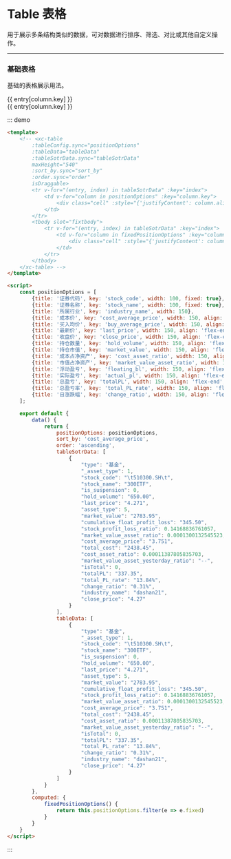<script>
const positionOptions = [
    {title: '证券代码', key: 'stock_code', width: 100, fixed: true},
    {title: '证券名称', key: 'stock_name', width: 100, fixed: true},
    {title: '所属行业', key: 'industry_name', width: 150},
    {title: '成本价', key: 'cost_average_price', width: 150, align: 'flex-end', sort: true},
    {title: '买入均价', key: 'buy_average_price', width: 150, align: 'flex-end', tips: '买入均价买入均价买入均价'},
    {title: '最新价', key: 'last_price', width: 150, align: 'flex-end', sort: true},
    {title: '收盘价', key: 'close_price', width: 150, align: 'flex-end'},
    {title: '持仓数量', key: 'hold_volume', width: 150, align: 'flex-end'},
    {title: '持仓市值', key: 'market_value', width: 150, align: 'flex-end'},
    {title: '成本占净资产', key: 'cost_asset_ratio', width: 150, align: 'flex-end', sort: true},
    {title: '市值占净资产', key: 'market_value_asset_ratio', width: 150, align: 'flex-end', sort: true},
    {title: '浮动盈亏', key: 'floating_bl', width: 150, align: 'flex-end'},
    {title: '实际盈亏', key: 'actual_pl', width: 150, align: 'flex-end'},
    {title: '总盈亏', key: 'totalPL', width: 150, align: 'flex-end', sort: true},
    {title: '总盈亏率', key: 'total_PL_rate', width: 150, align: 'flex-end', sort: true},
    {title: '日涨跌幅', key: 'change_ratio', width: 150, align: 'flex-end', sort: true},
];

    export default {
        data() {
            return {
                positionOptions: positionOptions,
                sort_by: 'cost_average_price',
                order: 'ascending',
                tableSotrData: [
                    {
                        "type": "基金",
                        "_asset_type": 1,
                        "stock_code": "\t510300.SH\t",
                        "stock_name": "300ETF",
                        "is_suspension": 0,
                        "hold_volume": "650.00",
                        "last_price": "4.271",
                        "asset_type": 5,
                        "market_value": "2783.95",
                        "cumulative_float_profit_loss": "345.50",
                        "stock_profit_loss_ratio": 0.14168836761057,
                        "market_value_asset_ratio": 0.0001300132545523,
                        "cost_average_price": "3.751",
                        "total_cost": "2438.45",
                        "cost_asset_ratio": 0.00011387805835703,
                        "market_value_asset_yesterday_ratio": "--",
                        "isTotal": 0,
                        "totalPL": "337.35",
                        "total_PL_rate": "13.84%",
                        "change_ratio": "0.31%",
                        "industry_name": "dashan21",
                        "close_price": "4.27"
                    },
                    {
                        "type": "基金",
                        "_asset_type": 1,
                        "stock_code": "\t510500.SH\t",
                        "stock_name": "500ETF",
                        "is_suspension": 0,
                        "hold_volume": "50.00",
                        "last_price": "6.501",
                        "asset_type": 6,
                        "market_value": "330.15",
                        "cumulative_float_profit_loss": "-56.30",
                        "stock_profit_loss_ratio": -0.14568508215811,
                        "market_value_asset_ratio": 0.000015418335814379,
                        "cost_average_price": "7.729",
                        "total_cost": "386.45",
                        "cost_asset_ratio": 0.000018047602227675,
                        "market_value_asset_yesterday_ratio": "--",
                        "isTotal": 0,
                        "totalPL": "-61.45",
                        "total_PL_rate": "-15.90%",
                        "change_ratio": "-2.12%",
                        "industry_name": "商业物业经营",
                        "close_price": "6.50"
                    },
                    {
                        "type": "基金合计",
                        "stock_code": "基金合计",
                        "stock_name": "--",
                        "is_suspension": "--",
                        "hold_volume": 700,
                        "last_price": "--",
                        "asset_type": "--",
                        "market_value": "3114.10",
                        "cumulative_float_profit_loss": "--",
                        "stock_profit_loss_ratio": "--",
                        "market_value_asset_ratio": 0.00014543159036668,
                        "cost_average_price": "--",
                        "total_cost": "2824.90",
                        "cost_asset_ratio": 0.0001319256605847,
                        "market_value_asset_yesterday_ratio": "--",
                        "isTotal": 1,
                        "totalPL": "--",
                        "total_PL_rate": "--",
                        "change_ratio": "--",
                        "industry_name": "--",
                        "close_price": "--",
                        "buy_average_price": "--",
                        "buy_volume": "--",
                        "floating_bl": "--",
                        "actual_pl": "--"
                    },
                    {
                        "type": "期权",
                        "_asset_type": 5,
                        "stock_code": "\t510050.SH\t",
                        "stock_name": "50ETF",
                        "is_suspension": 0,
                        "hold_volume": "50.00",
                        "last_price": "3.113",
                        "asset_type": 5,
                        "market_value": "152.10",
                        "cumulative_float_profit_loss": "32.39",
                        "stock_profit_loss_ratio": 0.27057054548492,
                        "market_value_asset_ratio": 0.0000071032224060793,
                        "cost_average_price": "2.394",
                        "total_cost": "119.71",
                        "cost_asset_ratio": 0.0000055905769508991,
                        "market_value_asset_yesterday_ratio": "--",
                        "isTotal": 0,
                        "totalPL": "35.80",
                        "total_PL_rate": "29.91%",
                        "change_ratio": "1.24%",
                        "industry_name": "--",
                        "close_price": "3.11"
                    },
                    {
                        "type": "期权合计",
                        "stock_code": "期权合计",
                        "stock_name": "--",
                        "is_suspension": "--",
                        "hold_volume": 50,
                        "last_price": "--",
                        "asset_type": "--",
                        "market_value": "152.10",
                        "cumulative_float_profit_loss": "--",
                        "stock_profit_loss_ratio": "--",
                        "market_value_asset_ratio": 0.0000071032224060793,
                        "cost_average_price": "--",
                        "total_cost": "119.71",
                        "cost_asset_ratio": 0.0000055905769508991,
                        "market_value_asset_yesterday_ratio": "--",
                        "isTotal": 1,
                        "totalPL": "--",
                        "total_PL_rate": "--",
                        "change_ratio": "--",
                        "industry_name": "--",
                        "close_price": "--",
                        "buy_average_price": "--",
                        "buy_volume": "--",
                        "floating_bl": "--",
                        "actual_pl": "--"
                    },
                    {
                        "type": "股票",
                        "_asset_type": 0,
                        "stock_code": "\t000001.SZ\t",
                        "stock_name": "平安银行",
                        "is_suspension": 0,
                        "hold_volume": "5200.00",
                        "last_price": "14.05",
                        "asset_type": 6,
                        "market_value": "73892.00",
                        "cumulative_float_profit_loss": "8933.00",
                        "stock_profit_loss_ratio": 0.13751751104543,
                        "market_value_asset_ratio": 0.003450830440697,
                        "cost_average_price": "12.492",
                        "total_cost": "64959.00",
                        "cost_asset_ratio": 0.0030336503897206,
                        "market_value_asset_yesterday_ratio": "--",
                        "isTotal": 0,
                        "totalPL": "8,101.60",
                        "total_PL_rate": "12.47%",
                        "change_ratio": "2.93%",
                        "industry_name": "采掘服务",
                        "close_price": "14.05",
                        "buy_average_price": 0,
                        "buy_volume": 0,
                        "actual_pl": 0,
                        "floating_bl": 73060
                    },
                    {
                        "type": "股票",
                        "_asset_type": 0,
                        "stock_code": "\t000002.SZ\t",
                        "stock_name": "万 科Ａ",
                        "is_suspension": 0,
                        "hold_volume": "8900.00",
                        "last_price": "37.56",
                        "asset_type": 6,
                        "market_value": "344163.00",
                        "cumulative_float_profit_loss": "286154.78",
                        "stock_profit_loss_ratio": 4.9330039777121,
                        "market_value_asset_ratio": 0.016072756955578,
                        "cost_average_price": "6.518",
                        "total_cost": "58008.22",
                        "cost_asset_ratio": 0.0027090419989532,
                        "market_value_asset_yesterday_ratio": "--",
                        "isTotal": 0,
                        "totalPL": "276,273.80",
                        "total_PL_rate": "476.25%",
                        "change_ratio": "3.30%",
                        "industry_name": "商业物业经营",
                        "close_price": "37.56",
                        "buy_average_price": 0,
                        "buy_volume": 0,
                        "actual_pl": 0,
                        "floating_bl": 334284
                    },
                    {
                        "type": "股票",
                        "_asset_type": 0,
                        "stock_code": "\t000006.SZ\t",
                        "stock_name": "深振业Ａ",
                        "is_suspension": 1,
                        "hold_volume": "3300.00",
                        "last_price": "9.85",
                        "asset_type": 6,
                        "market_value": "32505.00",
                        "cumulative_float_profit_loss": "-6666.00",
                        "stock_profit_loss_ratio": -0.17017691659646,
                        "market_value_asset_ratio": 0.0015180160704116,
                        "cost_average_price": "11.870",
                        "total_cost": "39171.00",
                        "cost_asset_ratio": 0.001829324949826,
                        "market_value_asset_yesterday_ratio": "--",
                        "isTotal": 0,
                        "totalPL": "-6,666.00",
                        "total_PL_rate": "-17.02%",
                        "change_ratio": "0.00%",
                        "industry_name": "--",
                        "close_price": "9.85",
                        "buy_average_price": 0,
                        "buy_volume": 0,
                        "actual_pl": 0,
                        "floating_bl": 32505
                    },
                    {
                        "type": "股票",
                        "_asset_type": 0,
                        "stock_code": "\t000010.SZ\t",
                        "stock_name": "美丽生态",
                        "is_suspension": 0,
                        "hold_volume": "100.00",
                        "last_price": "4.76",
                        "asset_type": 5,
                        "market_value": "529.00",
                        "cumulative_float_profit_loss": "-341.00",
                        "stock_profit_loss_ratio": -0.39195402298851,
                        "market_value_asset_ratio": 0.000024704830064536,
                        "cost_average_price": "8.700",
                        "total_cost": "870.00",
                        "cost_asset_ratio": 0.00004062987175075,
                        "market_value_asset_yesterday_ratio": "--",
                        "isTotal": 0,
                        "totalPL": "-394.00",
                        "total_PL_rate": "-45.29%",
                        "change_ratio": "-7.21%",
                        "industry_name": "--",
                        "close_price": "4.76",
                        "buy_average_price": 0,
                        "buy_volume": 0,
                        "actual_pl": 0,
                        "floating_bl": 476
                    },
                    {
                        "type": "股票",
                        "_asset_type": 0,
                        "stock_code": "\t000021.SZ\t",
                        "stock_name": "深科技",
                        "is_suspension": 0,
                        "hold_volume": "2121",
                        "last_price": "8.93",
                        "asset_type": 6,
                        "market_value": "18940.53",
                        "cumulative_float_profit_loss": "-4479700.47",
                        "stock_profit_loss_ratio": -0.99578972182933,
                        "market_value_asset_ratio": 0.00088454172964509,
                        "cost_average_price": "2121.000",
                        "total_cost": "4498641.00",
                        "cost_asset_ratio": 0.21009104239387,
                        "market_value_asset_yesterday_ratio": "--",
                        "isTotal": 0,
                        "totalPL": "-4,479,700.47",
                        "total_PL_rate": "-99.58%",
                        "change_ratio": "-3.88%",
                        "industry_name": "--",
                        "close_price": "8.93",
                        "buy_average_price": 0,
                        "buy_volume": 0,
                        "actual_pl": 0,
                        "floating_bl": 18940.53
                    },
                    {
                        "type": "股票",
                        "_asset_type": 0,
                        "stock_code": "\t600000.SH\t",
                        "stock_name": "浦发银行",
                        "is_suspension": 0,
                        "hold_volume": "2650.00",
                        "last_price": "13.17",
                        "asset_type": 6,
                        "market_value": "33973.00",
                        "cumulative_float_profit_loss": "-11095.00",
                        "stock_profit_loss_ratio": -0.24618354486554,
                        "market_value_asset_ratio": 0.0015865731413658,
                        "cost_average_price": "17.007",
                        "total_cost": "45068.00",
                        "cost_asset_ratio": 0.0021047207586929,
                        "market_value_asset_yesterday_ratio": "--",
                        "isTotal": 0,
                        "totalPL": "-10,168.05",
                        "total_PL_rate": "-22.56%",
                        "change_ratio": "0.46%",
                        "industry_name": "--",
                        "close_price": "13.17",
                        "buy_average_price": 0,
                        "buy_volume": 0,
                        "actual_pl": 0,
                        "floating_bl": 34900.5
                    },
                    {
                        "type": "股票",
                        "_asset_type": 0,
                        "stock_code": "\t600006.SH\t",
                        "stock_name": "东风汽车",
                        "is_suspension": 0,
                        "hold_volume": "6000.00",
                        "last_price": "5.57",
                        "asset_type": 6,
                        "market_value": "34500.00",
                        "cumulative_float_profit_loss": "-13360.00",
                        "stock_profit_loss_ratio": -0.27914751358128,
                        "market_value_asset_ratio": 0.0016111845694263,
                        "cost_average_price": "7.977",
                        "total_cost": "47860.00",
                        "cost_asset_ratio": 0.0022351099563114,
                        "market_value_asset_yesterday_ratio": "--",
                        "isTotal": 0,
                        "totalPL": "-14,442.00",
                        "total_PL_rate": "-30.17%",
                        "change_ratio": "-1.07%",
                        "industry_name": "--",
                        "close_price": "5.57",
                        "buy_average_price": 0,
                        "buy_volume": 0,
                        "actual_pl": 0,
                        "floating_bl": 33420
                    },
                    {
                        "type": "股票",
                        "_asset_type": 0,
                        "stock_code": "\t600010.SH\t",
                        "stock_name": "包钢股份",
                        "is_suspension": 0,
                        "hold_volume": "50.00",
                        "last_price": "2.48",
                        "asset_type": 5,
                        "market_value": "122.50",
                        "cumulative_float_profit_loss": "-17.00",
                        "stock_profit_loss_ratio": -0.12186379928315,
                        "market_value_asset_ratio": 0.0000057208727465136,
                        "cost_average_price": "2.790",
                        "total_cost": "139.50",
                        "cost_asset_ratio": 0.0000065147897807237,
                        "market_value_asset_yesterday_ratio": "--",
                        "isTotal": 0,
                        "totalPL": "-15.50",
                        "total_PL_rate": "-11.11%",
                        "change_ratio": "-1.59%",
                        "industry_name": "--",
                        "close_price": "2.48",
                        "buy_average_price": 0,
                        "buy_volume": 0,
                        "actual_pl": 0,
                        "floating_bl": 124
                    },
                    {
                        "type": "股票",
                        "_asset_type": 0,
                        "stock_code": "\t600016.SH\t",
                        "stock_name": "民生银行",
                        "is_suspension": 0,
                        "hold_volume": "4300.00",
                        "last_price": "9.06",
                        "asset_type": 6,
                        "market_value": "38012.00",
                        "cumulative_float_profit_loss": "-347.50",
                        "stock_profit_loss_ratio": -0.0090590336161837,
                        "market_value_asset_ratio": 0.0017751984884937,
                        "cost_average_price": "8.921",
                        "total_cost": "38359.50",
                        "cost_asset_ratio": 0.001791427086693,
                        "market_value_asset_yesterday_ratio": "--",
                        "isTotal": 0,
                        "totalPL": "597.70",
                        "total_PL_rate": "1.56%",
                        "change_ratio": "0.55%",
                        "industry_name": "银行Ⅱ",
                        "close_price": "9.06",
                        "buy_average_price": 0,
                        "buy_volume": 0,
                        "actual_pl": 0,
                        "floating_bl": 38958
                    },
                    {
                        "type": "股票",
                        "_asset_type": 0,
                        "stock_code": "\t600020.SH\t",
                        "stock_name": "中原高速",
                        "is_suspension": 0,
                        "hold_volume": "450.00",
                        "last_price": "5.11",
                        "asset_type": 6,
                        "market_value": "2232.00",
                        "cumulative_float_profit_loss": "-24.00",
                        "stock_profit_loss_ratio": -0.01063829787234,
                        "market_value_asset_ratio": 0.00010423663649158,
                        "cost_average_price": "5.013",
                        "total_cost": "2256.00",
                        "cost_asset_ratio": 0.00010535746053988,
                        "market_value_asset_yesterday_ratio": "--",
                        "isTotal": 0,
                        "totalPL": "43.65",
                        "total_PL_rate": "1.93%",
                        "change_ratio": "-1.16%",
                        "industry_name": "--",
                        "close_price": "5.11",
                        "buy_average_price": 0,
                        "buy_volume": 0,
                        "actual_pl": 0,
                        "floating_bl": 2299.5
                    },
                    {
                        "type": "股票",
                        "_asset_type": 0,
                        "stock_code": "\t600030.SH\t",
                        "stock_name": "中信证券",
                        "is_suspension": 0,
                        "hold_volume": "4000.00",
                        "last_price": "21.29",
                        "asset_type": 6,
                        "market_value": "77840.00",
                        "cumulative_float_profit_loss": "77840.00",
                        "stock_profit_loss_ratio": 0,
                        "market_value_asset_ratio": 0.0036352059966418,
                        "cost_average_price": "0.000",
                        "total_cost": "0.00",
                        "cost_asset_ratio": 0,
                        "market_value_asset_yesterday_ratio": "--",
                        "isTotal": 0,
                        "totalPL": "--",
                        "total_PL_rate": "--",
                        "change_ratio": "-1.57%",
                        "industry_name": "证券Ⅱ",
                        "close_price": "--",
                        "buy_average_price": 0,
                        "buy_volume": 0,
                        "actual_pl": 0,
                        "floating_bl": 0
                    },
                    {
                        "type": "股票",
                        "_asset_type": 0,
                        "stock_code": "\t600110.SH\t",
                        "stock_name": "诺德股份",
                        "is_suspension": 0,
                        "hold_volume": "50000.00",
                        "last_price": "8.32",
                        "asset_type": 6,
                        "market_value": "443000.00",
                        "cumulative_float_profit_loss": "10500.00",
                        "stock_profit_loss_ratio": 0.024277456647399,
                        "market_value_asset_ratio": 0.020688543891474,
                        "cost_average_price": "8.650",
                        "total_cost": "432500.00",
                        "cost_asset_ratio": 0.020198183370344,
                        "market_value_asset_yesterday_ratio": "--",
                        "isTotal": 0,
                        "totalPL": "-16,500.00",
                        "total_PL_rate": "-3.82%",
                        "change_ratio": "-2.23%",
                        "industry_name": "--",
                        "close_price": "8.32",
                        "buy_average_price": 0,
                        "buy_volume": 0,
                        "actual_pl": 0,
                        "floating_bl": 416000
                    },
                    {
                        "type": "股票",
                        "_asset_type": 0,
                        "stock_code": "\t600177.SH\t",
                        "stock_name": "雅戈尔",
                        "is_suspension": 0,
                        "hold_volume": "250.00",
                        "last_price": "9.11",
                        "asset_type": 6,
                        "market_value": "2402.50",
                        "cumulative_float_profit_loss": "2402.50",
                        "stock_profit_loss_ratio": 0,
                        "market_value_asset_ratio": 0.00011219915733469,
                        "cost_average_price": "0.000",
                        "total_cost": "0.00",
                        "cost_asset_ratio": 0,
                        "market_value_asset_yesterday_ratio": "--",
                        "isTotal": 0,
                        "totalPL": "--",
                        "total_PL_rate": "--",
                        "change_ratio": "-7.51%",
                        "industry_name": "--",
                        "close_price": "--",
                        "buy_average_price": 0,
                        "buy_volume": 0,
                        "actual_pl": 0,
                        "floating_bl": 0
                    },
                    {
                        "type": "股票",
                        "_asset_type": 0,
                        "stock_code": "\t600300.SH\t",
                        "stock_name": "维维股份",
                        "is_suspension": 0,
                        "hold_volume": "300.00",
                        "last_price": "4.48",
                        "asset_type": 5,
                        "market_value": "1434.00",
                        "cumulative_float_profit_loss": "-13.00",
                        "stock_profit_loss_ratio": -0.0089841050449205,
                        "market_value_asset_ratio": 0.000066969236885718,
                        "cost_average_price": "4.823",
                        "total_cost": "1447.00",
                        "cost_asset_ratio": 0.000067576349911879,
                        "market_value_asset_yesterday_ratio": "--",
                        "isTotal": 0,
                        "totalPL": "-102.90",
                        "total_PL_rate": "-7.11%",
                        "change_ratio": "-2.82%",
                        "industry_name": "--",
                        "close_price": "4.48",
                        "buy_average_price": 0,
                        "buy_volume": 0,
                        "actual_pl": 0,
                        "floating_bl": 1344
                    },
                    {
                        "type": "股票",
                        "_asset_type": 0,
                        "stock_code": "\t600837.SH\t",
                        "stock_name": "海通证券",
                        "is_suspension": 0,
                        "hold_volume": "5000.00",
                        "last_price": "13.84",
                        "asset_type": 6,
                        "market_value": "65250.00",
                        "cumulative_float_profit_loss": "65250.00",
                        "stock_profit_loss_ratio": 0,
                        "market_value_asset_ratio": 0.0030472403813062,
                        "cost_average_price": "0.000",
                        "total_cost": "0.00",
                        "cost_asset_ratio": 0,
                        "market_value_asset_yesterday_ratio": "--",
                        "isTotal": 0,
                        "totalPL": "--",
                        "total_PL_rate": "--",
                        "change_ratio": "-0.86%",
                        "industry_name": "--",
                        "close_price": "--",
                        "buy_average_price": 0,
                        "buy_volume": 0,
                        "actual_pl": 0,
                        "floating_bl": 0
                    },
                    {
                        "type": "股票",
                        "_asset_type": 0,
                        "stock_code": "\t601318.SH\t",
                        "stock_name": "中国平安",
                        "is_suspension": 0,
                        "hold_volume": "1750.00",
                        "last_price": "75.08",
                        "asset_type": 6,
                        "market_value": "136080.00",
                        "cumulative_float_profit_loss": "76300.00",
                        "stock_profit_loss_ratio": 1.2763466042155,
                        "market_value_asset_ratio": 0.0063550723538414,
                        "cost_average_price": "34.160",
                        "total_cost": "59780.00",
                        "cost_asset_ratio": 0.0027917859002986,
                        "market_value_asset_yesterday_ratio": "--",
                        "isTotal": 0,
                        "totalPL": "71,610.00",
                        "total_PL_rate": "119.79%",
                        "change_ratio": "2.32%",
                        "industry_name": "--",
                        "close_price": "75.08",
                        "buy_average_price": 0,
                        "buy_volume": 0,
                        "actual_pl": 0,
                        "floating_bl": 131390
                    },
                    {
                        "type": "股票",
                        "_asset_type": 0,
                        "stock_code": "\t601899.SH\t",
                        "stock_name": "紫金矿业",
                        "is_suspension": 0,
                        "hold_volume": "6050.00",
                        "last_price": "5.13",
                        "asset_type": 6,
                        "market_value": "28072.00",
                        "cumulative_float_profit_loss": "27929.50",
                        "stock_profit_loss_ratio": 195.99649122807,
                        "market_value_asset_ratio": 0.0013109905284909,
                        "cost_average_price": "0.024",
                        "total_cost": "142.50",
                        "cost_asset_ratio": 0.0000066548927867607,
                        "market_value_asset_yesterday_ratio": "--",
                        "isTotal": 0,
                        "totalPL": "30,891.30",
                        "total_PL_rate": "21，275.00%",
                        "change_ratio": "3.85%",
                        "industry_name": "--",
                        "close_price": "5.13",
                        "buy_average_price": 0,
                        "buy_volume": 0,
                        "actual_pl": 0,
                        "floating_bl": 31036.5
                    },
                    {
                        "type": "股票合计",
                        "stock_code": "股票合计",
                        "stock_name": "--",
                        "is_suspension": "--",
                        "hold_volume": 100421,
                        "last_price": "--",
                        "asset_type": "--",
                        "market_value": "1332947.53",
                        "cumulative_float_profit_loss": "--",
                        "stock_profit_loss_ratio": "--",
                        "market_value_asset_ratio": 0.062249985280895,
                        "cost_average_price": "--",
                        "total_cost": "5289201.72",
                        "cost_asset_ratio": 0.24701102016948,
                        "market_value_asset_yesterday_ratio": "--",
                        "isTotal": 1,
                        "totalPL": "--",
                        "total_PL_rate": "--",
                        "change_ratio": "--",
                        "industry_name": "--",
                        "close_price": "--",
                        "buy_average_price": 0,
                        "buy_volume": 0,
                        "floating_bl": 0,
                        "actual_pl": 0
                    }
                ],
                tableData: [
                    {
                        "type": "基金",
                        "_asset_type": 1,
                        "stock_code": "\t510300.SH\t",
                        "stock_name": "300ETF",
                        "is_suspension": 0,
                        "hold_volume": "650.00",
                        "last_price": "4.271",
                        "asset_type": 5,
                        "market_value": "2783.95",
                        "cumulative_float_profit_loss": "345.50",
                        "stock_profit_loss_ratio": 0.14168836761057,
                        "market_value_asset_ratio": 0.0001300132545523,
                        "cost_average_price": "3.751",
                        "total_cost": "2438.45",
                        "cost_asset_ratio": 0.00011387805835703,
                        "market_value_asset_yesterday_ratio": "--",
                        "isTotal": 0,
                        "totalPL": "337.35",
                        "total_PL_rate": "13.84%",
                        "change_ratio": "0.31%",
                        "industry_name": "dashan21",
                        "close_price": "4.27"
                    },
                    {
                        "type": "基金",
                        "_asset_type": 1,
                        "stock_code": "\t510500.SH\t",
                        "stock_name": "500ETF",
                        "is_suspension": 0,
                        "hold_volume": "50.00",
                        "last_price": "6.501",
                        "asset_type": 6,
                        "market_value": "330.15",
                        "cumulative_float_profit_loss": "-56.30",
                        "stock_profit_loss_ratio": -0.14568508215811,
                        "market_value_asset_ratio": 0.000015418335814379,
                        "cost_average_price": "7.729",
                        "total_cost": "386.45",
                        "cost_asset_ratio": 0.000018047602227675,
                        "market_value_asset_yesterday_ratio": "--",
                        "isTotal": 0,
                        "totalPL": "-61.45",
                        "total_PL_rate": "-15.90%",
                        "change_ratio": "-2.12%",
                        "industry_name": "商业物业经营",
                        "close_price": "6.50"
                    },
                    {
                        "type": "基金合计",
                        "stock_code": "基金合计",
                        "stock_name": "--",
                        "is_suspension": "--",
                        "hold_volume": 700,
                        "last_price": "--",
                        "asset_type": "--",
                        "market_value": "3114.10",
                        "cumulative_float_profit_loss": "--",
                        "stock_profit_loss_ratio": "--",
                        "market_value_asset_ratio": 0.00014543159036668,
                        "cost_average_price": "--",
                        "total_cost": "2824.90",
                        "cost_asset_ratio": 0.0001319256605847,
                        "market_value_asset_yesterday_ratio": "--",
                        "isTotal": 1,
                        "totalPL": "--",
                        "total_PL_rate": "--",
                        "change_ratio": "--",
                        "industry_name": "--",
                        "close_price": "--",
                        "buy_average_price": "--",
                        "buy_volume": "--",
                        "floating_bl": "--",
                        "actual_pl": "--"
                    },
                    {
                        "type": "期权",
                        "_asset_type": 5,
                        "stock_code": "\t510050.SH\t",
                        "stock_name": "50ETF",
                        "is_suspension": 0,
                        "hold_volume": "50.00",
                        "last_price": "3.113",
                        "asset_type": 5,
                        "market_value": "152.10",
                        "cumulative_float_profit_loss": "32.39",
                        "stock_profit_loss_ratio": 0.27057054548492,
                        "market_value_asset_ratio": 0.0000071032224060793,
                        "cost_average_price": "2.394",
                        "total_cost": "119.71",
                        "cost_asset_ratio": 0.0000055905769508991,
                        "market_value_asset_yesterday_ratio": "--",
                        "isTotal": 0,
                        "totalPL": "35.80",
                        "total_PL_rate": "29.91%",
                        "change_ratio": "1.24%",
                        "industry_name": "--",
                        "close_price": "3.11"
                    },
                    {
                        "type": "期权合计",
                        "stock_code": "期权合计",
                        "stock_name": "--",
                        "is_suspension": "--",
                        "hold_volume": 50,
                        "last_price": "--",
                        "asset_type": "--",
                        "market_value": "152.10",
                        "cumulative_float_profit_loss": "--",
                        "stock_profit_loss_ratio": "--",
                        "market_value_asset_ratio": 0.0000071032224060793,
                        "cost_average_price": "--",
                        "total_cost": "119.71",
                        "cost_asset_ratio": 0.0000055905769508991,
                        "market_value_asset_yesterday_ratio": "--",
                        "isTotal": 1,
                        "totalPL": "--",
                        "total_PL_rate": "--",
                        "change_ratio": "--",
                        "industry_name": "--",
                        "close_price": "--",
                        "buy_average_price": "--",
                        "buy_volume": "--",
                        "floating_bl": "--",
                        "actual_pl": "--"
                    },
                    {
                        "type": "股票",
                        "_asset_type": 0,
                        "stock_code": "\t000001.SZ\t",
                        "stock_name": "平安银行",
                        "is_suspension": 0,
                        "hold_volume": "5200.00",
                        "last_price": "14.05",
                        "asset_type": 6,
                        "market_value": "73892.00",
                        "cumulative_float_profit_loss": "8933.00",
                        "stock_profit_loss_ratio": 0.13751751104543,
                        "market_value_asset_ratio": 0.003450830440697,
                        "cost_average_price": "12.492",
                        "total_cost": "64959.00",
                        "cost_asset_ratio": 0.0030336503897206,
                        "market_value_asset_yesterday_ratio": "--",
                        "isTotal": 0,
                        "totalPL": "8,101.60",
                        "total_PL_rate": "12.47%",
                        "change_ratio": "2.93%",
                        "industry_name": "采掘服务",
                        "close_price": "14.05",
                        "buy_average_price": 0,
                        "buy_volume": 0,
                        "actual_pl": 0,
                        "floating_bl": 73060
                    },
                    {
                        "type": "股票",
                        "_asset_type": 0,
                        "stock_code": "\t000002.SZ\t",
                        "stock_name": "万 科Ａ",
                        "is_suspension": 0,
                        "hold_volume": "8900.00",
                        "last_price": "37.56",
                        "asset_type": 6,
                        "market_value": "344163.00",
                        "cumulative_float_profit_loss": "286154.78",
                        "stock_profit_loss_ratio": 4.9330039777121,
                        "market_value_asset_ratio": 0.016072756955578,
                        "cost_average_price": "6.518",
                        "total_cost": "58008.22",
                        "cost_asset_ratio": 0.0027090419989532,
                        "market_value_asset_yesterday_ratio": "--",
                        "isTotal": 0,
                        "totalPL": "276,273.80",
                        "total_PL_rate": "476.25%",
                        "change_ratio": "3.30%",
                        "industry_name": "商业物业经营",
                        "close_price": "37.56",
                        "buy_average_price": 0,
                        "buy_volume": 0,
                        "actual_pl": 0,
                        "floating_bl": 334284
                    },
                    {
                        "type": "股票",
                        "_asset_type": 0,
                        "stock_code": "\t000006.SZ\t",
                        "stock_name": "深振业Ａ",
                        "is_suspension": 1,
                        "hold_volume": "3300.00",
                        "last_price": "9.85",
                        "asset_type": 6,
                        "market_value": "32505.00",
                        "cumulative_float_profit_loss": "-6666.00",
                        "stock_profit_loss_ratio": -0.17017691659646,
                        "market_value_asset_ratio": 0.0015180160704116,
                        "cost_average_price": "11.870",
                        "total_cost": "39171.00",
                        "cost_asset_ratio": 0.001829324949826,
                        "market_value_asset_yesterday_ratio": "--",
                        "isTotal": 0,
                        "totalPL": "-6,666.00",
                        "total_PL_rate": "-17.02%",
                        "change_ratio": "0.00%",
                        "industry_name": "--",
                        "close_price": "9.85",
                        "buy_average_price": 0,
                        "buy_volume": 0,
                        "actual_pl": 0,
                        "floating_bl": 32505
                    },
                    {
                        "type": "股票",
                        "_asset_type": 0,
                        "stock_code": "\t000010.SZ\t",
                        "stock_name": "美丽生态",
                        "is_suspension": 0,
                        "hold_volume": "100.00",
                        "last_price": "4.76",
                        "asset_type": 5,
                        "market_value": "529.00",
                        "cumulative_float_profit_loss": "-341.00",
                        "stock_profit_loss_ratio": -0.39195402298851,
                        "market_value_asset_ratio": 0.000024704830064536,
                        "cost_average_price": "8.700",
                        "total_cost": "870.00",
                        "cost_asset_ratio": 0.00004062987175075,
                        "market_value_asset_yesterday_ratio": "--",
                        "isTotal": 0,
                        "totalPL": "-394.00",
                        "total_PL_rate": "-45.29%",
                        "change_ratio": "-7.21%",
                        "industry_name": "--",
                        "close_price": "4.76",
                        "buy_average_price": 0,
                        "buy_volume": 0,
                        "actual_pl": 0,
                        "floating_bl": 476
                    },
                    {
                        "type": "股票",
                        "_asset_type": 0,
                        "stock_code": "\t000021.SZ\t",
                        "stock_name": "深科技",
                        "is_suspension": 0,
                        "hold_volume": "2121",
                        "last_price": "8.93",
                        "asset_type": 6,
                        "market_value": "18940.53",
                        "cumulative_float_profit_loss": "-4479700.47",
                        "stock_profit_loss_ratio": -0.99578972182933,
                        "market_value_asset_ratio": 0.00088454172964509,
                        "cost_average_price": "2121.000",
                        "total_cost": "4498641.00",
                        "cost_asset_ratio": 0.21009104239387,
                        "market_value_asset_yesterday_ratio": "--",
                        "isTotal": 0,
                        "totalPL": "-4,479,700.47",
                        "total_PL_rate": "-99.58%",
                        "change_ratio": "-3.88%",
                        "industry_name": "--",
                        "close_price": "8.93",
                        "buy_average_price": 0,
                        "buy_volume": 0,
                        "actual_pl": 0,
                        "floating_bl": 18940.53
                    },
                    {
                        "type": "股票",
                        "_asset_type": 0,
                        "stock_code": "\t600000.SH\t",
                        "stock_name": "浦发银行",
                        "is_suspension": 0,
                        "hold_volume": "2650.00",
                        "last_price": "13.17",
                        "asset_type": 6,
                        "market_value": "33973.00",
                        "cumulative_float_profit_loss": "-11095.00",
                        "stock_profit_loss_ratio": -0.24618354486554,
                        "market_value_asset_ratio": 0.0015865731413658,
                        "cost_average_price": "17.007",
                        "total_cost": "45068.00",
                        "cost_asset_ratio": 0.0021047207586929,
                        "market_value_asset_yesterday_ratio": "--",
                        "isTotal": 0,
                        "totalPL": "-10,168.05",
                        "total_PL_rate": "-22.56%",
                        "change_ratio": "0.46%",
                        "industry_name": "--",
                        "close_price": "13.17",
                        "buy_average_price": 0,
                        "buy_volume": 0,
                        "actual_pl": 0,
                        "floating_bl": 34900.5
                    },
                    {
                        "type": "股票",
                        "_asset_type": 0,
                        "stock_code": "\t600006.SH\t",
                        "stock_name": "东风汽车",
                        "is_suspension": 0,
                        "hold_volume": "6000.00",
                        "last_price": "5.57",
                        "asset_type": 6,
                        "market_value": "34500.00",
                        "cumulative_float_profit_loss": "-13360.00",
                        "stock_profit_loss_ratio": -0.27914751358128,
                        "market_value_asset_ratio": 0.0016111845694263,
                        "cost_average_price": "7.977",
                        "total_cost": "47860.00",
                        "cost_asset_ratio": 0.0022351099563114,
                        "market_value_asset_yesterday_ratio": "--",
                        "isTotal": 0,
                        "totalPL": "-14,442.00",
                        "total_PL_rate": "-30.17%",
                        "change_ratio": "-1.07%",
                        "industry_name": "--",
                        "close_price": "5.57",
                        "buy_average_price": 0,
                        "buy_volume": 0,
                        "actual_pl": 0,
                        "floating_bl": 33420
                    },
                    {
                        "type": "股票",
                        "_asset_type": 0,
                        "stock_code": "\t600010.SH\t",
                        "stock_name": "包钢股份",
                        "is_suspension": 0,
                        "hold_volume": "50.00",
                        "last_price": "2.48",
                        "asset_type": 5,
                        "market_value": "122.50",
                        "cumulative_float_profit_loss": "-17.00",
                        "stock_profit_loss_ratio": -0.12186379928315,
                        "market_value_asset_ratio": 0.0000057208727465136,
                        "cost_average_price": "2.790",
                        "total_cost": "139.50",
                        "cost_asset_ratio": 0.0000065147897807237,
                        "market_value_asset_yesterday_ratio": "--",
                        "isTotal": 0,
                        "totalPL": "-15.50",
                        "total_PL_rate": "-11.11%",
                        "change_ratio": "-1.59%",
                        "industry_name": "--",
                        "close_price": "2.48",
                        "buy_average_price": 0,
                        "buy_volume": 0,
                        "actual_pl": 0,
                        "floating_bl": 124
                    },
                    {
                        "type": "股票",
                        "_asset_type": 0,
                        "stock_code": "\t600016.SH\t",
                        "stock_name": "民生银行",
                        "is_suspension": 0,
                        "hold_volume": "4300.00",
                        "last_price": "9.06",
                        "asset_type": 6,
                        "market_value": "38012.00",
                        "cumulative_float_profit_loss": "-347.50",
                        "stock_profit_loss_ratio": -0.0090590336161837,
                        "market_value_asset_ratio": 0.0017751984884937,
                        "cost_average_price": "8.921",
                        "total_cost": "38359.50",
                        "cost_asset_ratio": 0.001791427086693,
                        "market_value_asset_yesterday_ratio": "--",
                        "isTotal": 0,
                        "totalPL": "597.70",
                        "total_PL_rate": "1.56%",
                        "change_ratio": "0.55%",
                        "industry_name": "银行Ⅱ",
                        "close_price": "9.06",
                        "buy_average_price": 0,
                        "buy_volume": 0,
                        "actual_pl": 0,
                        "floating_bl": 38958
                    },
                    {
                        "type": "股票",
                        "_asset_type": 0,
                        "stock_code": "\t600020.SH\t",
                        "stock_name": "中原高速",
                        "is_suspension": 0,
                        "hold_volume": "450.00",
                        "last_price": "5.11",
                        "asset_type": 6,
                        "market_value": "2232.00",
                        "cumulative_float_profit_loss": "-24.00",
                        "stock_profit_loss_ratio": -0.01063829787234,
                        "market_value_asset_ratio": 0.00010423663649158,
                        "cost_average_price": "5.013",
                        "total_cost": "2256.00",
                        "cost_asset_ratio": 0.00010535746053988,
                        "market_value_asset_yesterday_ratio": "--",
                        "isTotal": 0,
                        "totalPL": "43.65",
                        "total_PL_rate": "1.93%",
                        "change_ratio": "-1.16%",
                        "industry_name": "--",
                        "close_price": "5.11",
                        "buy_average_price": 0,
                        "buy_volume": 0,
                        "actual_pl": 0,
                        "floating_bl": 2299.5
                    },
                    {
                        "type": "股票",
                        "_asset_type": 0,
                        "stock_code": "\t600030.SH\t",
                        "stock_name": "中信证券",
                        "is_suspension": 0,
                        "hold_volume": "4000.00",
                        "last_price": "21.29",
                        "asset_type": 6,
                        "market_value": "77840.00",
                        "cumulative_float_profit_loss": "77840.00",
                        "stock_profit_loss_ratio": 0,
                        "market_value_asset_ratio": 0.0036352059966418,
                        "cost_average_price": "0.000",
                        "total_cost": "0.00",
                        "cost_asset_ratio": 0,
                        "market_value_asset_yesterday_ratio": "--",
                        "isTotal": 0,
                        "totalPL": "--",
                        "total_PL_rate": "--",
                        "change_ratio": "-1.57%",
                        "industry_name": "证券Ⅱ",
                        "close_price": "--",
                        "buy_average_price": 0,
                        "buy_volume": 0,
                        "actual_pl": 0,
                        "floating_bl": 0
                    },
                    {
                        "type": "股票",
                        "_asset_type": 0,
                        "stock_code": "\t600110.SH\t",
                        "stock_name": "诺德股份",
                        "is_suspension": 0,
                        "hold_volume": "50000.00",
                        "last_price": "8.32",
                        "asset_type": 6,
                        "market_value": "443000.00",
                        "cumulative_float_profit_loss": "10500.00",
                        "stock_profit_loss_ratio": 0.024277456647399,
                        "market_value_asset_ratio": 0.020688543891474,
                        "cost_average_price": "8.650",
                        "total_cost": "432500.00",
                        "cost_asset_ratio": 0.020198183370344,
                        "market_value_asset_yesterday_ratio": "--",
                        "isTotal": 0,
                        "totalPL": "-16,500.00",
                        "total_PL_rate": "-3.82%",
                        "change_ratio": "-2.23%",
                        "industry_name": "--",
                        "close_price": "8.32",
                        "buy_average_price": 0,
                        "buy_volume": 0,
                        "actual_pl": 0,
                        "floating_bl": 416000
                    },
                    {
                        "type": "股票",
                        "_asset_type": 0,
                        "stock_code": "\t600177.SH\t",
                        "stock_name": "雅戈尔",
                        "is_suspension": 0,
                        "hold_volume": "250.00",
                        "last_price": "9.11",
                        "asset_type": 6,
                        "market_value": "2402.50",
                        "cumulative_float_profit_loss": "2402.50",
                        "stock_profit_loss_ratio": 0,
                        "market_value_asset_ratio": 0.00011219915733469,
                        "cost_average_price": "0.000",
                        "total_cost": "0.00",
                        "cost_asset_ratio": 0,
                        "market_value_asset_yesterday_ratio": "--",
                        "isTotal": 0,
                        "totalPL": "--",
                        "total_PL_rate": "--",
                        "change_ratio": "-7.51%",
                        "industry_name": "--",
                        "close_price": "--",
                        "buy_average_price": 0,
                        "buy_volume": 0,
                        "actual_pl": 0,
                        "floating_bl": 0
                    },
                    {
                        "type": "股票",
                        "_asset_type": 0,
                        "stock_code": "\t600300.SH\t",
                        "stock_name": "维维股份",
                        "is_suspension": 0,
                        "hold_volume": "300.00",
                        "last_price": "4.48",
                        "asset_type": 5,
                        "market_value": "1434.00",
                        "cumulative_float_profit_loss": "-13.00",
                        "stock_profit_loss_ratio": -0.0089841050449205,
                        "market_value_asset_ratio": 0.000066969236885718,
                        "cost_average_price": "4.823",
                        "total_cost": "1447.00",
                        "cost_asset_ratio": 0.000067576349911879,
                        "market_value_asset_yesterday_ratio": "--",
                        "isTotal": 0,
                        "totalPL": "-102.90",
                        "total_PL_rate": "-7.11%",
                        "change_ratio": "-2.82%",
                        "industry_name": "--",
                        "close_price": "4.48",
                        "buy_average_price": 0,
                        "buy_volume": 0,
                        "actual_pl": 0,
                        "floating_bl": 1344
                    },
                    {
                        "type": "股票",
                        "_asset_type": 0,
                        "stock_code": "\t600837.SH\t",
                        "stock_name": "海通证券",
                        "is_suspension": 0,
                        "hold_volume": "5000.00",
                        "last_price": "13.84",
                        "asset_type": 6,
                        "market_value": "65250.00",
                        "cumulative_float_profit_loss": "65250.00",
                        "stock_profit_loss_ratio": 0,
                        "market_value_asset_ratio": 0.0030472403813062,
                        "cost_average_price": "0.000",
                        "total_cost": "0.00",
                        "cost_asset_ratio": 0,
                        "market_value_asset_yesterday_ratio": "--",
                        "isTotal": 0,
                        "totalPL": "--",
                        "total_PL_rate": "--",
                        "change_ratio": "-0.86%",
                        "industry_name": "--",
                        "close_price": "--",
                        "buy_average_price": 0,
                        "buy_volume": 0,
                        "actual_pl": 0,
                        "floating_bl": 0
                    },
                    {
                        "type": "股票",
                        "_asset_type": 0,
                        "stock_code": "\t601318.SH\t",
                        "stock_name": "中国平安",
                        "is_suspension": 0,
                        "hold_volume": "1750.00",
                        "last_price": "75.08",
                        "asset_type": 6,
                        "market_value": "136080.00",
                        "cumulative_float_profit_loss": "76300.00",
                        "stock_profit_loss_ratio": 1.2763466042155,
                        "market_value_asset_ratio": 0.0063550723538414,
                        "cost_average_price": "34.160",
                        "total_cost": "59780.00",
                        "cost_asset_ratio": 0.0027917859002986,
                        "market_value_asset_yesterday_ratio": "--",
                        "isTotal": 0,
                        "totalPL": "71,610.00",
                        "total_PL_rate": "119.79%",
                        "change_ratio": "2.32%",
                        "industry_name": "--",
                        "close_price": "75.08",
                        "buy_average_price": 0,
                        "buy_volume": 0,
                        "actual_pl": 0,
                        "floating_bl": 131390
                    },
                    {
                        "type": "股票",
                        "_asset_type": 0,
                        "stock_code": "\t601899.SH\t",
                        "stock_name": "紫金矿业",
                        "is_suspension": 0,
                        "hold_volume": "6050.00",
                        "last_price": "5.13",
                        "asset_type": 6,
                        "market_value": "28072.00",
                        "cumulative_float_profit_loss": "27929.50",
                        "stock_profit_loss_ratio": 195.99649122807,
                        "market_value_asset_ratio": 0.0013109905284909,
                        "cost_average_price": "0.024",
                        "total_cost": "142.50",
                        "cost_asset_ratio": 0.0000066548927867607,
                        "market_value_asset_yesterday_ratio": "--",
                        "isTotal": 0,
                        "totalPL": "30,891.30",
                        "total_PL_rate": "21，275.00%",
                        "change_ratio": "3.85%",
                        "industry_name": "--",
                        "close_price": "5.13",
                        "buy_average_price": 0,
                        "buy_volume": 0,
                        "actual_pl": 0,
                        "floating_bl": 31036.5
                    },
                    {
                        "type": "股票合计",
                        "stock_code": "股票合计",
                        "stock_name": "--",
                        "is_suspension": "--",
                        "hold_volume": 100421,
                        "last_price": "--",
                        "asset_type": "--",
                        "market_value": "1332947.53",
                        "cumulative_float_profit_loss": "--",
                        "stock_profit_loss_ratio": "--",
                        "market_value_asset_ratio": 0.062249985280895,
                        "cost_average_price": "--",
                        "total_cost": "5289201.72",
                        "cost_asset_ratio": 0.24701102016948,
                        "market_value_asset_yesterday_ratio": "--",
                        "isTotal": 1,
                        "totalPL": "--",
                        "total_PL_rate": "--",
                        "change_ratio": "--",
                        "industry_name": "--",
                        "close_price": "--",
                        "buy_average_price": 0,
                        "buy_volume": 0,
                        "floating_bl": 0,
                        "actual_pl": 0
                    }
                ]
            }
        },
        watch: {
            sort_by(val) {
                console.log(val)
            },
            order(val) {
                console.log(val)
            }
        },
        computed: {
            fixedPositionOptions() {
                return this.positionOptions.filter(e => e.fixed)
            }
        }
    }
</script>

# Table 表格
用于展示多条结构类似的数据，可对数据进行排序、筛选、对比或其他自定义操作。

----

### 基础表格
基础的表格展示用法。

<div class="demo-block">
    <xc-table 
        :tableConfig.sync="positionOptions" 
        :tableData="tableData" 
        :tableSotrData.sync="tableSotrData"  
        maxHeight="540" 
        :sort_by.sync="sort_by"
        :order.sync="order"
        isDraggable>
        <tr v-for="(entry, index) in tableSotrData" :key="index">
            <td v-for="column in positionOptions" :key="column.key">
                <div class="cell" :style="{'justifyContent': column.align}">{{ entry[column.key] }}</div>
            </td>
        </tr>
        <tbody slot="fixtbody">
            <tr v-for="(entry, index) in tableSotrData" :key="index">
                <td v-for="column in fixedPositionOptions" :key="column.key">
                    <div class="cell" :style="{'justifyContent': column.align}">{{ entry[column.key] }}</div>
                </td>
            </tr>
        </tbody>
    </xc-table>
</div> 

::: demo
```html
<template>
    <!-- <xc-table 
        :tableConfig.sync="positionOptions" 
        :tableData="tableData" 
        :tableSotrData.sync="tableSotrData"  
        maxHeight="540" 
        :sort_by.sync="sort_by"
        :order.sync="order"
        isDraggable>
        <tr v-for="(entry, index) in tableSotrData" :key="index">
            <td v-for="column in positionOptions" :key="column.key">
                <div class="cell" :style="{'justifyContent': column.align}">{{ entry[column.key] }}</div>
            </td>
        </tr>
        <tbody slot="fixtbody">
            <tr v-for="(entry, index) in tableSotrData" :key="index">
                <td v-for="column in fixedPositionOptions" :key="column.key">
                    <div class="cell" :style="{'justifyContent': column.align}">{{ entry[column.key] }}</div>
                </td>
            </tr>
        </tbody>
    </xc-table> -->
</template>

<script>
    const positionOptions = [
        {title: '证券代码', key: 'stock_code', width: 100, fixed: true},
        {title: '证券名称', key: 'stock_name', width: 100, fixed: true},
        {title: '所属行业', key: 'industry_name', width: 150},
        {title: '成本价', key: 'cost_average_price', width: 150, align: 'flex-end', sort: true},
        {title: '买入均价', key: 'buy_average_price', width: 150, align: 'flex-end'},
        {title: '最新价', key: 'last_price', width: 150, align: 'flex-end'},
        {title: '收盘价', key: 'close_price', width: 150, align: 'flex-end'},
        {title: '持仓数量', key: 'hold_volume', width: 150, align: 'flex-end'},
        {title: '持仓市值', key: 'market_value', width: 150, align: 'flex-end'},
        {title: '成本占净资产', key: 'cost_asset_ratio', width: 150, align: 'flex-end', sort: true},
        {title: '市值占净资产', key: 'market_value_asset_ratio', width: 150, align: 'flex-end', sort: true},
        {title: '浮动盈亏', key: 'floating_bl', width: 150, align: 'flex-end'},
        {title: '实际盈亏', key: 'actual_pl', width: 150, align: 'flex-end'},
        {title: '总盈亏', key: 'totalPL', width: 150, align: 'flex-end', sort: true},
        {title: '总盈亏率', key: 'total_PL_rate', width: 150, align: 'flex-end', sort: true},
        {title: '日涨跌幅', key: 'change_ratio', width: 150, align: 'flex-end', sort: true},
    ];

    export default {
        data() {
            return {
                positionOptions: positionOptions,
                sort_by: 'cost_average_price',
                order: 'ascending',
                tableSotrData: [
                    {
                        "type": "基金",
                        "_asset_type": 1,
                        "stock_code": "\t510300.SH\t",
                        "stock_name": "300ETF",
                        "is_suspension": 0,
                        "hold_volume": "650.00",
                        "last_price": "4.271",
                        "asset_type": 5,
                        "market_value": "2783.95",
                        "cumulative_float_profit_loss": "345.50",
                        "stock_profit_loss_ratio": 0.14168836761057,
                        "market_value_asset_ratio": 0.0001300132545523,
                        "cost_average_price": "3.751",
                        "total_cost": "2438.45",
                        "cost_asset_ratio": 0.00011387805835703,
                        "market_value_asset_yesterday_ratio": "--",
                        "isTotal": 0,
                        "totalPL": "337.35",
                        "total_PL_rate": "13.84%",
                        "change_ratio": "0.31%",
                        "industry_name": "dashan21",
                        "close_price": "4.27"
                    }
                ],
                tableData: [
                    {
                        "type": "基金",
                        "_asset_type": 1,
                        "stock_code": "\t510300.SH\t",
                        "stock_name": "300ETF",
                        "is_suspension": 0,
                        "hold_volume": "650.00",
                        "last_price": "4.271",
                        "asset_type": 5,
                        "market_value": "2783.95",
                        "cumulative_float_profit_loss": "345.50",
                        "stock_profit_loss_ratio": 0.14168836761057,
                        "market_value_asset_ratio": 0.0001300132545523,
                        "cost_average_price": "3.751",
                        "total_cost": "2438.45",
                        "cost_asset_ratio": 0.00011387805835703,
                        "market_value_asset_yesterday_ratio": "--",
                        "isTotal": 0,
                        "totalPL": "337.35",
                        "total_PL_rate": "13.84%",
                        "change_ratio": "0.31%",
                        "industry_name": "dashan21",
                        "close_price": "4.27"
                    }
                ]
            }
        },
        computed: {
            fixedPositionOptions() {
                return this.positionOptions.filter(e => e.fixed)
            }
        }
    }
</script>
```
:::